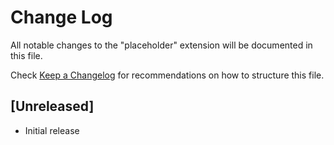 # Change Log

All notable changes to the "placeholder" extension will be documented in this file.

Check [Keep a Changelog](http://keepachangelog.com/) for recommendations on how to structure this file.

## [Unreleased]

- Initial release